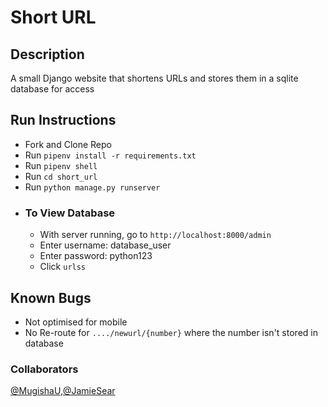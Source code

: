 # Short URL

## Description
A small Django website that shortens URLs and stores them in a sqlite database for access

## Run Instructions
- Fork and Clone Repo
- Run `pipenv install -r requirements.txt`
- Run `pipenv shell`
- Run `cd short_url`
- Run `python manage.py runserver`
- ### To View Database
    - With server running, go to `http://localhost:8000/admin`
    - Enter username: database_user
    - Enter password: python123
    - Click `urlss`

## Known Bugs
- Not optimised for mobile
- No Re-route for `..../newurl/{number}` where the number isn't stored in database

### Collaborators
[@MugishaU](https://github.com/MugishaU),[@JamieSear](https://github.com/MugishaU)
